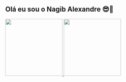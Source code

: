 ## Olá eu sou o Nagib Alexandre 😎🌹

<div>
  <a href="https://github.com/NagibAlexandre">
  <img height="180em" src="https://github-readme-stats.vercel.app/api?username=NagibAlexandre&show_icons=true&theme=gruvbox&include_all_commits=true&count_private=true"/>
  <img height="180em" src="https://github-readme-stats.vercel.app/api/top-langs/?username=NagibAlexandre&layout=compact&langs_count=16&theme=gruvbox"/>
</div>

##
